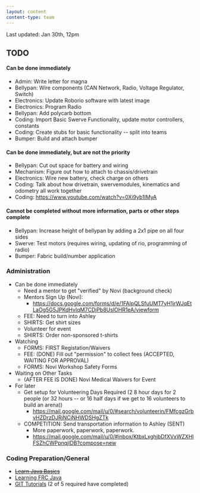 ```yaml
---
layout: content
content-type: team
---
```

Last updated: Jan 30th, 12pm

## TODO

#### Can be done immediately
* Admin: Write letter for magna
* Bellypan: Wire components (CAN Network, Radio, Voltage Regulator, Switch)
* Electronics: Update Roborio software with latest image
* Electronics: Program Radio
* Bellypan: Add polycarb bottom        
* Coding: Import Basic Swerve Functionality, update motor controllers, constants
* Coding: Create stubs for basic functionality -- split into teams    
* Bumper: Build and attach bumper    


#### Can be done immediately, but are not the priority
* Bellypan: Cut out space for battery and wiring
* Mechanism: Figure out how to attach to chassis/drivetrain
* Electronics: Wire new battery, check charge on others
* Coding: Talk about how drivetrain, swervemodules, kinematics and odometry all work together
* Coding: https://www.youtube.com/watch?v=0Xi9yb1IMyA
        
#### Cannot be completed without more information, parts or other steps complete
* Bellypan: Increase height of bellypan by adding a 2x1 pipe on all four sides
* Swerve: Test motors (requires wiring, updating of rio, programming of radio)
* Bumper: Fabric build/number application

### Administration
* Can be done immediately    
    * Need a mentor to get "verified" by Novi (background check)    
    * Mentors Sign Up (Novi):
        * https://docs.google.com/forms/d/e/1FAIpQLSfuUMT7yH1jrWJqEtLaOg5G5JPKdHvIqM7CDjPb8UslOHR1eA/viewform    
    * FEE: Need to turn into Ashley
    * SHIRTS: Get shirt sizes    
    * Volunteer for event
    * SHIRTS: Order non-sponsored t-shirts
* Watching
    * FORMS: FIRST Registation/Waivers
    * FEE: (DONE) Fill out "permission" to collect fees  (ACCEPTED, WAITING FOR APPROVAL)
    * FORMS: Novi Workshop Safety Forms
* Waiting on Other Tasks
    * (AFTER FEE IS DONE) Novi Medical Waivers for Event
* For later
    * Get setup for Volunteering Days Required (2 8 hour days for 2 people (or 32 hours -- or 16 half days if we get to 16 volunteers to build an arena))
        * https://mail.google.com/mail/u/0/#search/volunteerin/FMfcgzGrbvHZDrzDJRjNCjNHWDSHgZTk
    * COMPETITION: Send transportation information to Ashley (SENT) 
        * More paperwork, paperwork, paperwork.
        * https://mail.google.com/mail/u/0/#inbox/KtbxLxghjbDfXVxWZXHlFSZhCWPpnqjlDB?compose=new


### Coding Preparation/General
* ~~[Learn Java Basics](tutorials/java)~~
* [Learning FRC Java](tutorials/frc-java)
* [GIT Tutorials](tutorials/git) (2 of 5 required have completed)
